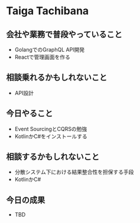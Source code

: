 # Taiga Tachibana

## 会社や業務で普段やっていること

- GolangでのGraphQL API開発
- Reactで管理画面を作る

## 相談乗れるかもしれないこと

- API設計

## 今日やること

- Event SourcingとCQRSの勉強
- KotlinかC#をインストールする

## 相談するかもしれないこと

- 分散システム下における結果整合性を担保する手段
- KotlinかC#

## 今日の成果

- TBD
